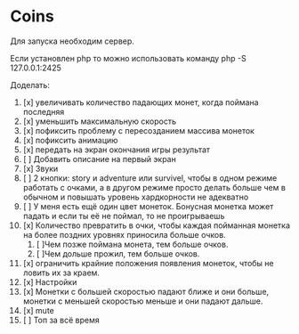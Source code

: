 # Coins

Для запуска необходим сервер.

Если установлен php то можно использовать команду php -S 127.0.0.1:2425

Доделать:

1.  [x] увеличивать количество падающих монет, когда поймана последняя
2.  [x] уменьшить максимальную скорость
3.  [x] пофиксить проблему с пересозданием массива монеток
4.  [x] пофиксить анимацию
5.  [x] передать на экран окончания игры результат
6.  [ ] Добавить описание на первый экран
7.  [x] Звуки
8.  [ ] 2 кнопки: story и adventure или survivel, чтобы в одном режиме работать с очками, а в другом режиме просто делать больше чем в обычном и повышать уровень хардкорности не адекватно
9.  [ ] У меня есть ещё один цвет монеток. Бонусная монетка может падать и если ты её не поймал, то не проигрываешь
10. [x] Количество превратить в очки, чтобы каждая пойманная монетка на более поздних уровнях приносила больше очков.
    1. [ ]Чем позже поймана монета, тем больше очков.
    2. [ ]Чем дольше прожил, тем больше очков.
11. [x] ограничить крайние положения появления монеток, чтобы не ловить их за краем.
12. [x] Настройки
13. [x] Монетки с большей скоростью падают ближе и они больше, монетки с меньшей скоростью меньше и они падают дальше.
14. [x] mute
15. [ ] Топ за всё время
